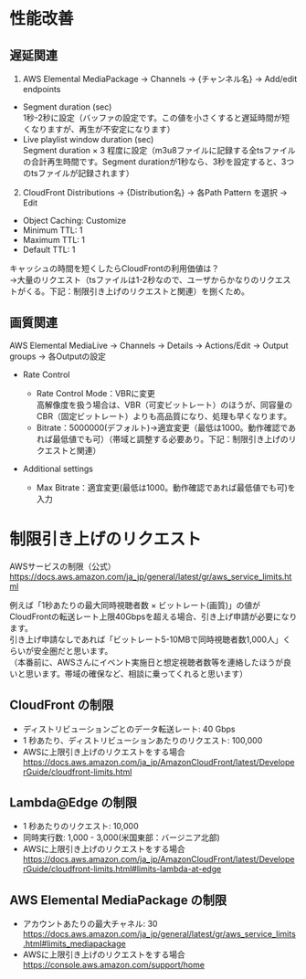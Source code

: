 # 性能改善

## 遅延関連

1. AWS Elemental MediaPackage -> Channels -> {チャンネル名} -> Add/edit endpoints

- Segment duration (sec)  
1秒-2秒に設定（バッファの設定です。この値を小さくすると遅延時間が短くなりますが、再生が不安定になります）
- Live playlist window duration (sec)  
Segment duration × 3 程度に設定（m3u8ファイルに記録する全tsファイルの合計再生時間です。Segment durationが1秒なら、3秒を設定すると、3つのtsファイルが記録されます）

2. CloudFront Distributions -> {Distribution名} -> 各Path Pattern を選択 -> Edit  

- Object Caching: Customize
- Minimum TTL: 1
- Maximum TTL: 1
- Default TTL: 1

キャッシュの時間を短くしたらCloudFrontの利用価値は？  
→大量のリクエスト（tsファイルは1-2秒なので、ユーザからかなりのリクエストがくる。下記：制限引き上げのリクエストと関連）を捌くため。


## 画質関連

AWS Elemental MediaLive -> Channels -> Details -> Actions/Edit -> Output groups -> 各Outputの設定

- Rate Control  
    - Rate Control Mode：VBRに変更  
高解像度を扱う場合は、VBR（可変ビットレート）のほうが、同容量のCBR（固定ビットレート）よりも高品質になり、処理も早くなります。  
    - Bitrate：5000000(デフォルト)→適宜変更（最低は1000。動作確認であれば最低値でも可）（帯域と調整する必要あり。下記：制限引き上げのリクエストと関連）

- Additional settings  
    - Max Bitrate：適宜変更(最低は1000。動作確認であれば最低値でも可)を入力  


# 制限引き上げのリクエスト

AWSサービスの制限（公式）  
https://docs.aws.amazon.com/ja_jp/general/latest/gr/aws_service_limits.html
  
例えば「1秒あたりの最大同時視聴者数 × ビットレート(画質)」の値がCloudFrontの転送レート上限40Gbpsを超える場合、引き上げ申請が必要になります。  
引き上げ申請なしであれば「ビットレート5-10MBで同時視聴者数1,000人」くらいが安全圏だと思います。  
（本番前に、AWSさんにイベント実施日と想定視聴者数等を連絡したほうが良いと思います。帯域の確保など、相談に乗ってくれると思います）
  
## CloudFront の制限

- ディストリビューションごとのデータ転送レート: 40 Gbps  
- 1 秒あたり、ディストリビューションあたりのリクエスト: 100,000
- AWSに上限引き上げのリクエストをする場合
https://docs.aws.amazon.com/ja_jp/AmazonCloudFront/latest/DeveloperGuide/cloudfront-limits.html

## Lambda@Edge の制限

- 1 秒あたりのリクエスト: 10,000 
- 同時実行数: 1,000 - 3,000(米国東部：バージニア北部)
- AWSに上限引き上げのリクエストをする場合
https://docs.aws.amazon.com/ja_jp/AmazonCloudFront/latest/DeveloperGuide/cloudfront-limits.html#limits-lambda-at-edge

## AWS Elemental MediaPackage の制限

- アカウントあたりの最大チャネル: 30  
https://docs.aws.amazon.com/ja_jp/general/latest/gr/aws_service_limits.html#limits_mediapackage
- AWSに上限引き上げのリクエストをする場合  
https://console.aws.amazon.com/support/home

